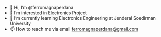 - 👋 Hi, I’m @ferromagnaperdana
- 👀 I’m interested in Electronics Project
- 🌱 I’m currently learning Electronics Engineering at Jenderal Soedirman University
- 📫 How to reach me via email ferromagnaperdana@gmail.com

<!---
ferromagnaperdana/ferromagnaperdana is a ✨ special ✨ repository because its `README.md` (this file) appears on your GitHub profile.
You can click the Preview link to take a look at your changes.
--->
